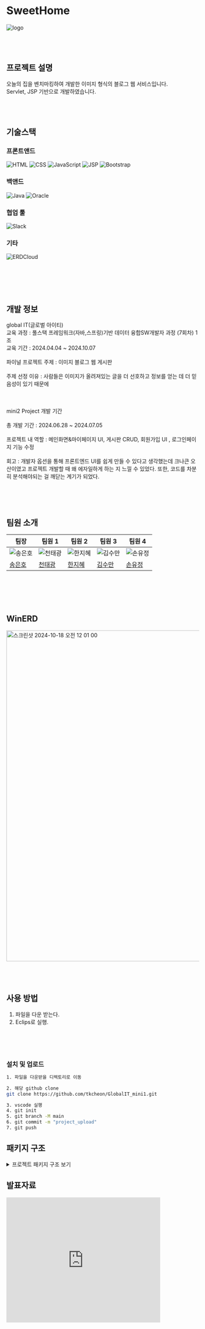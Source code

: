 # SweetHome
![logo](https://github.com/user-attachments/assets/25c676f7-87f4-4552-b533-866922319fff)
<br>
<br>
<br>
<br>
## 프로젝트 설명
오늘의 집을 벤치마킹하여 개발한 이미지 형식의 블로그 웹 서비스입니다. <br>
Servlet, JSP 기반으로 개발하였습니다.  <br>
<br>
<br>
<br>
## 기술스택

### 프론트앤드

![HTML](https://img.shields.io/badge/HTML5-E34F26?logo=html5&logoColor=white)
![CSS](https://img.shields.io/badge/CSS3-1572B6?logo=css3&logoColor=white)
![JavaScript](https://img.shields.io/badge/JavaScript-F7DF1E?logo=javascript&logoColor=black)
![JSP](https://img.shields.io/badge/JSP-007396?logo=java&logoColor=white)
![Bootstrap](https://img.shields.io/badge/Bootstrap-563D7C?logo=bootstrap&logoColor=white)

### 백앤드

![Java](https://img.shields.io/badge/Java-17-007396?logo=java&logoColor=white)
![Oracle](https://img.shields.io/badge/Oracle-10.0-F80000?logo=oracle&logoColor=white)


### 협업 툴

![Slack](https://img.shields.io/badge/Slack-4A154B?logo=slack&logoColor=white)


### 기타
![ERDCloud](https://img.shields.io/badge/ERDCloud-00C7B7?logoColor=white)

<br>
<br>
<br>
<br>

## 개발 정보
global IT(글로벌 아이티)<br>
교육 과정 : 풀스택 프레임워크(자바,스프링)기반 데이터 융합SW개발자 과정 (7회차) 1조 <br>
교육 기간 : 2024.04.04 ~ 2024.10.07<br>
<br>
파이널 프로젝트 주제 : 이미지 블로그 웹 게시판  <br><br>
주제 선정 이유 : 사람들은 이미지가 올려져있는 글을 더 선호하고 정보를 얻는 데 더 믿음성이 있기 때문에  <br><br>
<br>
<br>
mini2 Project 개발 기간<br><br>
총 개발 기간 : 2024.06.28 ~ 2024.07.05<br><br>
프로젝트 내 역할 : 메인화면&마이페이지 UI, 게시판 CRUD, 회원가입 UI , 로그인페이지 기능 수정<br><br>
회고 : 개발자 옵션을 통해 프론트엔드 UI를 쉽게 만들 수 있다고 생각했는데 크나큰 오산이였고 프로젝트 개발할 때 왜 에자일하게 하는 지 느낄 수 있었다. 또한, 코드를 차분히 분석해야되는 걸 깨닫는 계기가 되었다. 


<br>
<br>
<br>

## 팀원 소개

|팀장| 팀원 1     | 팀원 2      | 팀원 3      | 팀원 4      |
|-----------------|------------------|------------------|------------------|------------------|
| ![송은호](https://avatars.githubusercontent.com/u/171783646?s=400&v=4) | ![천태광](https://avatars.githubusercontent.com/u/100704194?v=4) | ![한지혜](https://avatars.githubusercontent.com/u/155419924?v=4) | ![김수만](https://avatars.githubusercontent.com/u/172689170?v=4) | ![손유정](https://avatars.githubusercontent.com/u/172688739?v=4) |
| [송은호](https://github.com/SongEH)   | [천태광](https://github.com/tkcheon)     | [한지혜](https://github.com/jhh1245)     | [김수만](https://github.com/SoomanKim02)     | [손유정](https://github.com/suj5020)     |
<br>
<br>
<br>
<br>

## WinERD 
<img width="865" alt="스크린샷 2024-10-18 오전 12 01 00" src="https://github.com/user-attachments/assets/e87591af-cb3b-41dc-b9bc-cd7d6da0114e">

<br>
<br>
<br>
<br>

## 사용 방법
1. 파일을 다운 받는다.<br>
2. Eclips로 실행.<br>
<br>
<br>
<br>

### 설치 및 업로드 

```bash
1. 파일을 다운받을 디렉토리로 이동 

2. 해당 github clone
git clone https://github.com/tkcheon/GlobalIT_mini1.git

3. vscode 실행
4. git init
5. git branch -M main
6. git commit -m "project_upload"
7. git push 

```

## 패키지 구조

<details>
  <summary>프로젝트 패키지 구조 보기</summary>

  ```text
📦src
 ┣ 📂DB
 ┃ ┗ 📜BlogDB.sql
 ┣ 📂main
 ┃ ┣ 📂java
 ┃ ┃ ┣ 📂dao
 ┃ ┃ ┃ ┣ 📜CommentDao.java
 ┃ ┃ ┃ ┣ 📜MemberDao.java
 ┃ ┃ ┃ ┗ 📜PostDao.java
 ┃ ┃ ┣ 📂service
 ┃ ┃ ┃ ┗ 📜DBService.java
 ┃ ┃ ┣ 📂servlet
 ┃ ┃ ┃ ┣ 📂admin
 ┃ ┃ ┃ ┃ ┣ 📜AdminMemberDeleteAction.java
 ┃ ┃ ┃ ┃ ┣ 📜AdminMemberList.java
 ┃ ┃ ┃ ┃ ┣ 📜AdminMemberModifyAction.java
 ┃ ┃ ┃ ┃ ┗ 📜AdminMemberModifyFormAction.java
 ┃ ┃ ┃ ┣ 📂comment
 ┃ ┃ ┃ ┃ ┣ 📜CommentDeleteAction.java
 ┃ ┃ ┃ ┃ ┣ 📜CommentInsertAction.java
 ┃ ┃ ┃ ┃ ┗ 📜CommentListAction.java
 ┃ ┃ ┃ ┣ 📂member
 ┃ ┃ ┃ ┃ ┣ 📜ChangePasswordAction.java
 ┃ ┃ ┃ ┃ ┣ 📜FindPasswordAction.java
 ┃ ┃ ┃ ┃ ┣ 📜LoginAction.java
 ┃ ┃ ┃ ┃ ┣ 📜LogoutAction.java
 ┃ ┃ ┃ ┃ ┣ 📜MemberCheckEmailAction.java
 ┃ ┃ ┃ ┃ ┣ 📜MemberCheckIdAction.java
 ┃ ┃ ┃ ┃ ┣ 📜MemberCheckNameAction.java
 ┃ ┃ ┃ ┃ ┣ 📜MemberDeleteAction.java
 ┃ ┃ ┃ ┃ ┣ 📜MemberJoinAction.java
 ┃ ┃ ┃ ┃ ┣ 📜MemberModifyAction.java
 ┃ ┃ ┃ ┃ ┣ 📜MemberModifyFormAction.java
 ┃ ┃ ┃ ┃ ┗ 📜MemberMypageAction.java
 ┃ ┃ ┃ ┣ 📂post
 ┃ ┃ ┃ ┃ ┣ 📜PostDeleteAction.java
 ┃ ┃ ┃ ┃ ┣ 📜PostInsertAction.java
 ┃ ┃ ┃ ┃ ┣ 📜PostInsertFormAction.java
 ┃ ┃ ┃ ┃ ┣ 📜PostLikeAction.java
 ┃ ┃ ┃ ┃ ┣ 📜PostListAction.java
 ┃ ┃ ┃ ┃ ┣ 📜PostModifyAction.java
 ┃ ┃ ┃ ┃ ┣ 📜PostModifyFormAction.java
 ┃ ┃ ┃ ┃ ┣ 📜PostOneAction.java
 ┃ ┃ ┃ ┃ ┗ 📜PostScrapAction.java
 ┃ ┃ ┃ ┗ 📜MainAction.java
 ┃ ┃ ┣ 📂util
 ┃ ┃ ┃ ┣ 📜FileUploadUtils.java
 ┃ ┃ ┃ ┗ 📜Util.java
 ┃ ┃ ┗ 📂vo
 ┃ ┃ ┃ ┣ 📜CommentVo.java
 ┃ ┃ ┃ ┣ 📜MemberVo.java
 ┃ ┃ ┃ ┣ 📜PostVo.java
 ┃ ┃ ┃ ┗ 📜Post_LikeVo.java
 ┃ ┣ 📂webapp
 ┃ ┃ ┣ 📂JSP
 ┃ ┃ ┃ ┗ 📂mypage
 ┃ ┃ ┃ ┃ ┣ 📜member_modify_form.jsp
 ┃ ┃ ┃ ┃ ┗ 📜mypage.jsp
 ┃ ┃ ┣ 📂META-INF
 ┃ ┃ ┃ ┗ 📜MANIFEST.MF
 ┃ ┃ ┣ 📂WEB-INF
 ┃ ┃ ┃ ┗ 📂lib
 ┃ ┃ ┃ ┃ ┣ 📜commons-collections-3.2.1.jar
 ┃ ┃ ┃ ┃ ┣ 📜commons-dbcp-1.2.2.jar
 ┃ ┃ ┃ ┃ ┣ 📜commons-pool-1.4.jar
 ┃ ┃ ┃ ┃ ┣ 📜jakarta.activation-api-2.1.3.jar
 ┃ ┃ ┃ ┃ ┣ 📜jakarta.mail-2.0.1.jar
 ┃ ┃ ┃ ┃ ┗ 📜ojdbc14.jar
 ┃ ┃ ┣ 📂admin
 ┃ ┃ ┃ ┣ 📜admin_member_list.jsp
 ┃ ┃ ┃ ┗ 📜admin_member_modify_form.jsp
 ┃ ┃ ┣ 📂comments
 ┃ ┃ ┃ ┣ 📜comment_modify_form.jsp
 ┃ ┃ ┃ ┗ 📜comments_list.jsp
 ┃ ┃ ┣ 📂logoimage
 ┃ ┃ ┃ ┗ 📜logo.png
 ┃ ┃ ┣ 📂post
 ┃ ┃ ┃ ┣ 📜post_comment_list.jsp
 ┃ ┃ ┃ ┣ 📜post_list.jsp
 ┃ ┃ ┃ ┗ 📜post_modify_form.jsp
 ┃ ┃ ┣ 📂uploads
 ┃ ┃ ┃ ┣ 📜1.png
 ┃ ┃ ┃ ┣ 📜2.png
 ┃ ┃ ┃ ┗ 📜3.png
 ┃ ┃ ┣ 📜.DS_Store
 ┃ ┃ ┣ 📜board_insert_form.jsp
 ┃ ┃ ┣ 📜board_modify_form.jsp
 ┃ ┃ ┣ 📜common.css
 ┃ ┃ ┣ 📜findpwd.jsp
 ┃ ┃ ┣ 📜footer.jsp
 ┃ ┃ ┣ 📜index.html
 ┃ ┃ ┣ 📜joinmember.jsp
 ┃ ┃ ┣ 📜login.jsp
 ┃ ┃ ┣ 📜main-page.jsp
 ┃ ┃ ┣ 📜navbar.jsp
 ┃ ┃ ┣ 📜post_one.jsp
 ┃ ┃ ┗ 📜top.jsp
 ┃ ┗ 📜.DS_Store
 ┗ 📜.DS_Store
```
</details>

## 발표자료
<iframe src="https://1drv.ms/p/c/0c7d9b79476a227c/IQSKV3advujxQ5adHmg-oPpYAc2_KmZCmV5UKuSWEnFccWA" width="402" height="327" frameborder="0" scrolling="no"></iframe>
